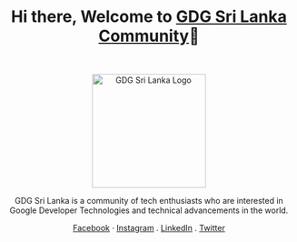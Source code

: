 <!-- ## Hi there, Welcome to GDG Sri Lanka Community 👋



**Here are some ideas to get you started:**

🙋‍♀️ A short introduction - what is your organization all about?
🌈 Contribution guidelines - how can the community get involved?
👩‍💻 Useful resources - where can the community find your docs? Is there anything else the community should know?
🍿 Fun facts - what does your team eat for breakfast?
🧙 Remember, you can do mighty things with the power of [Markdown](https://docs.github.com/github/writing-on-github/getting-started-with-writing-and-formatting-on-github/basic-writing-and-formatting-syntax)


Follow Us On:
- [Facebook](https://www.facebook.com/GDGSriLanka/)
- [Instagram](https://www.instagram.com/gdgsrilanka/)
- [LinkedIn](https://lk.linkedin.com/company/gdglk)
- [Twitter](https://mobile.twitter.com/gdglk) -->

<!-- New Profile Welcome message --->
<h1 align="center">Hi there, Welcome to <a href="https://gdgsrilanka.org/">GDG Sri Lanka Community</a>👋</h1><br>

<p align="center">
    <a href="https://gdgsrilanka.org/">
        <img src="https://github.com/GDGSriLanka/.github/blob/main/profile/banner.png?raw=true" alt="GDG Sri Lanka Logo" width="200" height="200">
    </a>
</p>

<p align="center">
    GDG Sri Lanka is a community of tech enthusiasts who are interested in Google Developer Technologies and technical advancements in the world.
</p>

<p align="center">
    <a href="https://www.facebook.com/GDGSriLanka/">Facebook</a>
    ·
    <a href="https://www.instagram.com/gdgsrilanka/">Instagram</a>
    .
    <a href="https://lk.linkedin.com/company/gdglk">LinkedIn</a>
    .
    <a href="https://mobile.twitter.com/gdglk">Twitter</a>
</p>